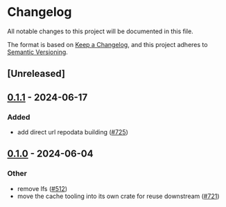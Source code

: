 # Changelog
All notable changes to this project will be documented in this file.

The format is based on [Keep a Changelog](https://keepachangelog.com/en/1.0.0/),
and this project adheres to [Semantic Versioning](https://semver.org/spec/v2.0.0.html).

## [Unreleased]

## [0.1.1](https://github.com/mamba-org/rattler/compare/rattler_cache-v0.1.0...rattler_cache-v0.1.1) - 2024-06-17

### Added
- add direct url repodata building ([#725](https://github.com/mamba-org/rattler/pull/725))

## [0.1.0](https://github.com/baszalmstra/rattler/releases/tag/rattler_cache-v0.1.0) - 2024-06-04

### Other
- remove lfs ([#512](https://github.com/baszalmstra/rattler/pull/512))
- move the cache tooling into its own crate for reuse downstream ([#721](https://github.com/baszalmstra/rattler/pull/721))
